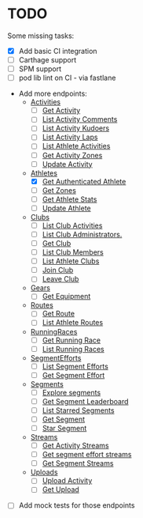 # TODO

Some missing tasks:

- [x] Add basic CI integration
- [ ] Carthage support
- [ ] SPM support
- [ ] pod lib lint on CI - via fastlane
- Add more endpoints:
  - [Activities](https://developers.strava.com/docs/reference/#api-Activities)
    - [ ] [Get Activity](https://developers.strava.com/docs/reference/#api-Activities-getActivityById)
    - [ ] [List Activity Comments](https://developers.strava.com/docs/reference/#api-Activities-getCommentsByActivityId)
    - [ ] [List Activity Kudoers](https://developers.strava.com/docs/reference/#api-Activities-getKudoersByActivityId)
    - [ ] [List Activity Laps](https://developers.strava.com/docs/reference/#api-Activities-getLapsByActivityId)
    - [ ] [List Athlete Activities](https://developers.strava.com/docs/reference/#api-Activities-getLoggedInAthleteActivities)
    - [ ] [Get Activity Zones](https://developers.strava.com/docs/reference/#api-Activities-getZonesByActivityId)
    - [ ] [Update Activity](https://developers.strava.com/docs/reference/#api-Activities-updateActivityById)
  - [Athletes](https://developers.strava.com/docs/reference/#api-Athletes)
    - [x] [Get Authenticated Athlete](https://developers.strava.com/docs/reference/#api-Athletes-getLoggedInAthlete)
    - [ ] [Get Zones](https://developers.strava.com/docs/reference/#api-Athletes-getLoggedInAthleteZones)
    - [ ] [Get Athlete Stats](https://developers.strava.com/docs/reference/#api-Athletes-getStats)
    - [ ] [Update Athlete](https://developers.strava.com/docs/reference/#api-Athletes-updateLoggedInAthlete)
  - [Clubs](https://developers.strava.com/docs/reference/#api-Clubs)
    - [ ] [List Club Activities](https://developers.strava.com/docs/reference/#api-Clubs-getClubActivitiesById)
    - [ ] [List Club Administrators.](https://developers.strava.com/docs/reference/#api-Clubs-getClubAdminsById)
    - [ ] [Get Club](https://developers.strava.com/docs/reference/#api-Clubs-getClubById)
    - [ ] [List Club Members](https://developers.strava.com/docs/reference/#api-Clubs-getClubMembersById)
    - [ ] [List Athlete Clubs](https://developers.strava.com/docs/reference/#api-Clubs-getLoggedInAthleteClubs)
    - [ ] [Join Club](https://developers.strava.com/docs/reference/#api-Clubs-joinClubById)
    - [ ] [Leave Club](https://developers.strava.com/docs/reference/#api-Clubs-leaveClubById)
  - [Gears](https://developers.strava.com/docs/reference/#api-Gears)
    - [ ] [Get Equipment](https://developers.strava.com/docs/reference/#api-Gears-getGearById)
  - [Routes](https://developers.strava.com/docs/reference/#api-Routes)
    - [ ] [Get Route](https://developers.strava.com/docs/reference/#api-Routes-getRouteById)
    - [ ] [List Athlete Routes](https://developers.strava.com/docs/reference/#api-Routes-getRoutesByAthleteId)
  - [RunningRaces](https://developers.strava.com/docs/reference/#api-RunningRaces)
    - [ ] [Get Running Race](https://developers.strava.com/docs/reference/#api-RunningRaces-getRunningRaceById)
    - [ ] [List Running Races](https://developers.strava.com/docs/reference/#api-RunningRaces-getRunningRaces)
  - [SegmentEfforts](https://developers.strava.com/docs/reference/#api-SegmentEfforts)
    - [ ] [List Segment Efforts](https://developers.strava.com/docs/reference/#api-SegmentEfforts-getEffortsBySegmentId)
    - [ ] [Get Segment Effort](https://developers.strava.com/docs/reference/#api-SegmentEfforts-getSegmentEffortById)
  - [Segments](https://developers.strava.com/docs/reference/#api-Segments)
    - [ ] [Explore segments](https://developers.strava.com/docs/reference/#api-Segments-exploreSegments)
    - [ ] [Get Segment Leaderboard](https://developers.strava.com/docs/reference/#api-Segments-getLeaderboardBySegmentId)
    - [ ] [List Starred Segments](https://developers.strava.com/docs/reference/#api-Segments-getLoggedInAthleteStarredSegments)
    - [ ] [Get Segment](https://developers.strava.com/docs/reference/#api-Segments-getSegmentById)
    - [ ] [Star Segment](https://developers.strava.com/docs/reference/#api-Segments-starSegment)
  - [Streams](https://developers.strava.com/docs/reference/#api-Streams)
    - [ ] [Get Activity Streams](https://developers.strava.com/docs/reference/#api-Streams-getActivityStreams)
    - [ ] [Get segment effort streams](https://developers.strava.com/docs/reference/#api-Streams-getSegmentEffortStreams)
    - [ ] [Get Segment Streams](https://developers.strava.com/docs/reference/#api-Streams-getSegmentStreams)
  - [Uploads](https://developers.strava.com/docs/reference/#api-Uploads)
    - [ ] [Upload Activity](https://developers.strava.com/docs/reference/#api-Uploads-createUpload)
    - [ ] [Get Upload](https://developers.strava.com/docs/reference/#api-Uploads-getUploadById)
- [ ] Add mock tests for those endpoints